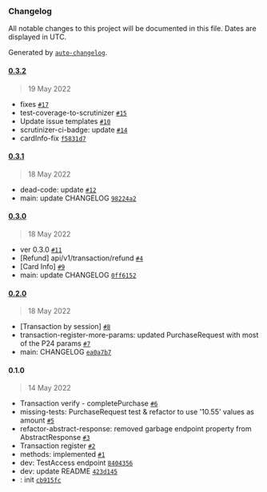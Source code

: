 ### Changelog

All notable changes to this project will be documented in this file. Dates are displayed in UTC.

Generated by [`auto-changelog`](https://github.com/CookPete/auto-changelog).

#### [0.3.2](https://github.com/mysiar/omnipay-przelewy24v1/compare/0.3.1...0.3.2)

> 19 May 2022

- fixes [`#17`](https://github.com/mysiar/omnipay-przelewy24v1/pull/17)
- test-coverage-to-scrutinizer [`#15`](https://github.com/mysiar/omnipay-przelewy24v1/pull/15)
- Update issue templates [`#10`](https://github.com/mysiar/omnipay-przelewy24v1/pull/10)
- scrutinizer-ci-badge: update [`#14`](https://github.com/mysiar/omnipay-przelewy24v1/pull/14)
- cardInfo-fix [`f5831d7`](https://github.com/mysiar/omnipay-przelewy24v1/commit/f5831d7043543768c0ba06a5fa04787327eb3799)

#### [0.3.1](https://github.com/mysiar/omnipay-przelewy24v1/compare/0.3.0...0.3.1)

> 18 May 2022

- dead-code: update [`#12`](https://github.com/mysiar/omnipay-przelewy24v1/pull/12)
- main: update CHANGELOG [`98224a2`](https://github.com/mysiar/omnipay-przelewy24v1/commit/98224a2b768138e5f8306854143a242933a72427)

#### [0.3.0](https://github.com/mysiar/omnipay-przelewy24v1/compare/0.2.0...0.3.0)

> 18 May 2022

- ver 0.3.0 [`#11`](https://github.com/mysiar/omnipay-przelewy24v1/pull/11)
- [Refund] api/v1/transaction/refund [`#4`](https://github.com/mysiar/omnipay-przelewy24v1/pull/4)
- [Card Info] [`#9`](https://github.com/mysiar/omnipay-przelewy24v1/pull/9)
- main: update CHANGELOG [`0ff6152`](https://github.com/mysiar/omnipay-przelewy24v1/commit/0ff6152270c592d428f09ac878b36bfde73ee713)

#### [0.2.0](https://github.com/mysiar/omnipay-przelewy24v1/compare/0.1.0...0.2.0)

> 18 May 2022

- [Transaction by session] [`#8`](https://github.com/mysiar/omnipay-przelewy24v1/pull/8)
- transaction-register-more-params: updated PurchaseRequest with most of the P24 params [`#7`](https://github.com/mysiar/omnipay-przelewy24v1/pull/7)
- main: CHANGELOG [`ea0a7b7`](https://github.com/mysiar/omnipay-przelewy24v1/commit/ea0a7b7c1d7fbc00125ec529798b9b1ae34feb12)

#### 0.1.0

> 14 May 2022

- Transaction verify - completePurchase [`#6`](https://github.com/mysiar/omnipay-przelewy24v1/pull/6)
- missing-tests: PurchaseRequest test & refactor to use '10.55' values as amount [`#5`](https://github.com/mysiar/omnipay-przelewy24v1/pull/5)
- refactor-abstract-response: removed garbage endpoint property from AbstractResponse [`#3`](https://github.com/mysiar/omnipay-przelewy24v1/pull/3)
- Transaction register [`#2`](https://github.com/mysiar/omnipay-przelewy24v1/pull/2)
- methods: implemented [`#1`](https://github.com/mysiar/omnipay-przelewy24v1/pull/1)
- dev: TestAccess endpoint [`8404356`](https://github.com/mysiar/omnipay-przelewy24v1/commit/8404356e7a046be8adf15bb71b36d9c0740bde2b)
- dev: update README [`423d145`](https://github.com/mysiar/omnipay-przelewy24v1/commit/423d145ad29c6aad5d991ef7f385328d9a90f462)
- : init [`cb915fc`](https://github.com/mysiar/omnipay-przelewy24v1/commit/cb915fc2a23079ff1012d50b945bc1c70484de3d)

